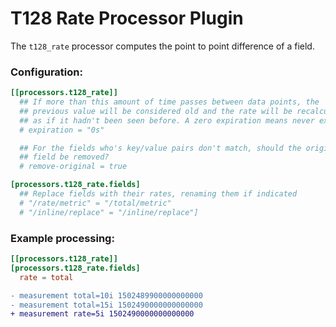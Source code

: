 # T128 Rate Processor Plugin

The `t128_rate` processor computes the point to point difference of a field.

### Configuration:

```toml
[[processors.t128_rate]]
  ## If more than this amount of time passes between data points, the
  ## previous value will be considered old and the rate will be recalculated
  ## as if it hadn't been seen before. A zero expiration means never expire.
  # expiration = "0s"

  ## For the fields who's key/value pairs don't match, should the original
  ## field be removed?
  # remove-original = true

[processors.t128_rate.fields]
  ## Replace fields with their rates, renaming them if indicated
  # "/rate/metric" = "/total/metric"
  # "/inline/replace" = "/inline/replace"]
```

### Example processing:

```toml
[[processors.t128_rate]]
[processors.t128_rate.fields]
  rate = total
```

```diff
- measurement total=10i 1502489900000000000
- measurement total=15i 1502490000000000000
+ measurement rate=5i 1502490000000000000
```
